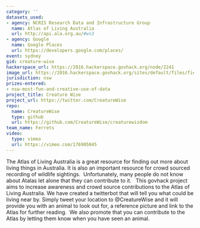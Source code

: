 ```yaml
---
category: ''
datasets_used:
- agency: NCRIS Research Data and Infrastructure Group
  name: Atlas of Living Australia
  url: http://api.ala.org.au/#ws3
- agency: Google
  name: Google Places
  url: https://developers.google.com/places/
event: sydney
gid: creature-wise
hackerspace_url: https://2016.hackerspace.govhack.org/node/2241
image_url: https://2016.hackerspace.govhack.org/sites/default/files/field/image/IMG_3656_4.JPG
jurisdiction: nsw
prizes-entered:
- nsw-most-fun-and-creative-use-of-data
project_title: Creature Wise
project_url: https://twitter.com/CreatureWise
repo:
  name: CreatureWise
  type: github
  url: https://github.com/CreatureWise/creaturewisdom
team_name: Ferrets
video:
  type: vimeo
  url: https://vimeo.com/176905045
---
```


The Atlas of Living Australia is a great resource for finding out more about living things in Australia. It is also an important resource for crowd sourced recording of wildlife sightings.  Unfortunately, many people do not know about Atalas let alone that they can contribute to it.  
This govhack project aims to increase awareness and crowd source contributions to the Atlas of Living Australia. We have created a twitterbot that will tell you what could be living near by. Simply tweet your location to @CreatureWise and it will provide you with an animal to look out for, a reference picture and link to the Atlas for further reading.  We also promote that you can contribute to the Atlas by letting them know when you have seen an animal.